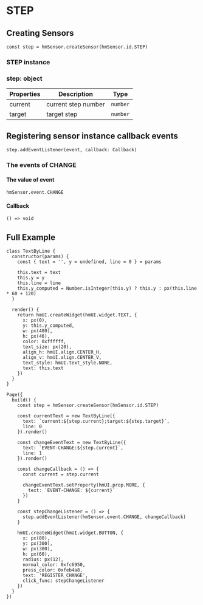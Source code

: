 
# STEP

## Creating Sensors[​](/docs/1.0/reference/device-app-api/hmSensor/sensorId/STEP/#creating-sensors "Direct link to Creating Sensors")

```
const step = hmSensor.createSensor(hmSensor.id.STEP)  

```
### STEP instance[​](/docs/1.0/reference/device-app-api/hmSensor/sensorId/STEP/#step-instance "Direct link to STEP instance")

### step: object[​](/docs/1.0/reference/device-app-api/hmSensor/sensorId/STEP/#step-object "Direct link to step: object")

| Properties | Description | Type |
| --- | --- | --- |
| current | current step number | `number` |
| target | target step | `number` |

## Registering sensor instance callback events[​](/docs/1.0/reference/device-app-api/hmSensor/sensorId/STEP/#registering-sensor-instance-callback-events "Direct link to Registering sensor instance callback events")

```
step.addEventListener(event, callback: Callback)  

```
### The events of CHANGE[​](/docs/1.0/reference/device-app-api/hmSensor/sensorId/STEP/#the-events-of-change "Direct link to The events of CHANGE")

#### The value of event[​](/docs/1.0/reference/device-app-api/hmSensor/sensorId/STEP/#the-value-of-event "Direct link to The value of event")

`hmSensor.event.CHANGE`

#### Callback[​](/docs/1.0/reference/device-app-api/hmSensor/sensorId/STEP/#callback "Direct link to Callback")

```
() => void  

```
## Full Example[​](/docs/1.0/reference/device-app-api/hmSensor/sensorId/STEP/#full-example "Direct link to Full Example")

```
class TextByLine {  
  constructor(params) {  
    const { text = '', y = undefined, line = 0 } = params  
  
    this.text = text  
    this.y = y  
    this.line = line  
    this.y_computed = Number.isInteger(this.y) ? this.y : px(this.line * 60 + 120)  
  }  
  
  render() {  
    return hmUI.createWidget(hmUI.widget.TEXT, {  
      x: px(0),  
      y: this.y_computed,  
      w: px(480),  
      h: px(46),  
      color: 0xffffff,  
      text_size: px(20),  
      align_h: hmUI.align.CENTER_H,  
      align_v: hmUI.align.CENTER_V,  
      text_style: hmUI.text_style.NONE,  
      text: this.text  
    })  
  }  
}  
  
Page({  
  build() {  
    const step = hmSensor.createSensor(hmSensor.id.STEP)  
  
    const currentText = new TextByLine({  
      text: `current:${step.current};target:${step.target}`,  
      line: 0  
    }).render()  
  
    const changeEventText = new TextByLine({  
      text: `EVENT-CHANGE:${step.current}`,  
      line: 1  
    }).render()  
  
    const changeCallback = () => {  
      const current = step.current  
  
      changeEventText.setProperty(hmUI.prop.MORE, {  
        text: `EVENT-CHANGE: ${current}`  
      })  
    }  
  
    const stepChangeListener = () => {  
      step.addEventListener(hmSensor.event.CHANGE, changeCallback)  
    }  
  
    hmUI.createWidget(hmUI.widget.BUTTON, {  
      x: px(80),  
      y: px(300),  
      w: px(300),  
      h: px(60),  
      radius: px(12),  
      normal_color: 0xfc6950,  
      press_color: 0xfeb4a8,  
      text: 'REGISTER_CHANGE',  
      click_func: stepChangeListener  
    })  
  }  
})  

```
